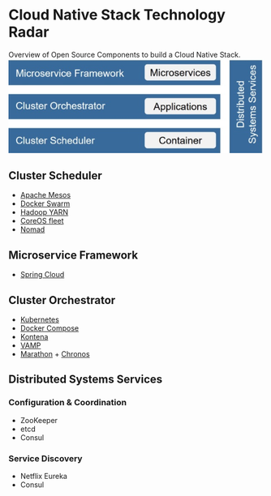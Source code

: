 # Cloud Native Stack Technology Radar
Overview of Open Source Components to build a Cloud Native Stack.
![Cloud Native Stack Big Picture](cloud-native-stack.jpg "Cloud Native Stack Big Picture")

## Cluster Scheduler
 * [Apache Mesos](http://mesos.apache.org)
 * [Docker Swarm](https://www.docker.com/products/docker-swarm)
 * [Hadoop YARN](http://hortonworks.com/hadoop/yarn)
 * [CoreOS fleet](https://github.com/coreos/fleet)
 * [Nomad](https://www.nomadproject.io)

## Microservice Framework
 * [Spring Cloud](http://projects.spring.io/spring-cloud)

## Cluster Orchestrator
 * [Kubernetes](http://kubernetes.io)
 * [Docker Compose](https://docs.docker.com/compose)
 * [Kontena](http://www.kontena.io)
 * [VAMP](http://vamp.io)
 * [Marathon](https://mesosphere.github.io/marathon) + [Chronos](http://mesos.github.io/chronos)

## Distributed Systems Services

### Configuration & Coordination
 * ZooKeeper
 * etcd
 * Consul
 
### Service Discovery
 * Netflix Eureka
 * Consul
